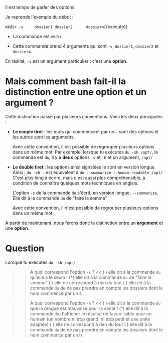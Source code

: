 Il est temps de parler des options.

Je reprends l'exemple du début :

`mkdir -v     dossier1 dossier2      dossier4`{{execute}}

* La commande est `mkdir`

* Cette commande prend 4 arguments qui sont `-v`, `dossier1`, `dossier2` et `dossier4`.

En réalité, `-v` est un argument particulier : c'est une **option**.

# Mais comment bash fait-il la distinction entre une option et un argument ?

Cette distinction passe par plusieurs conventions. Voici les deux principales :

* **Le simple tiret** : les mots qui commencent par un `-` sont des options et les autres sont les arguments.

  Avec cette convention, il est possible de regrouper plusieurs options dans un même mot.
  Par exemple, lorsque tu exécutes  `du -sh /opt/`, la commande est `du`, il y a **deux** options `-s` et `-h` et un argument, `/opt/`

* **Le double tiret** : les options ainsi signalées le sont en version longue. Ainsi : `du -sh .` est équivalent à `du --summarize --human-readable /opt/`
  C'est plus long à écrire, mais c'est aussi plus compréhensible, à condition de connaître quelques mots techniques en anglais.
  
  L'option `-s` de la commande `du` s'écrit, en version longue, `--summarize`. Elle dit à la commande `du` de "faire la somme"

  Avec cette convention, il n'est possible de regrouper plusieurs options dans un même mot.

A partir de maintenant, nous ferons donc la distinction entre un **argument** et une **option**.



# Question

Lorsque tu exécutes `du -sh /opt/` 

>> A quoi correspond l'option `-s` ? <<
( ) elle dit à la commande `du` qu'elle a le seum !
(*) elle dit à la commande `du` de "faire la somme"
( ) elle ne correspond à rien du tout
( ) elle dit à la commande `du` de ne pas prendre en compte les dossiers dont le nom commence par un s


>> A quoi correspond l'option `-h` ? <<
( ) elle dit à la commande `du` que la drogue est mauvaise pour la santé !
(*) elle dit à la commande `du` d'afficher le résultat de façon lisible pour un humain (un nombre ni trop grand, ni trop petit et une unité adaptée)
( ) elle ne correspond à rien du tout
( ) elle dit à la commande `du` de ne pas prendre en compte les dossiers dont le nom commence par un h

